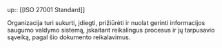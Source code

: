 up:: [[ISO 27001 Standard]]

Organizacija turi sukurti, įdiegti, prižiūrėti ir nuolat gerinti informacijos saugumo valdymo sistemą, įskaitant reikalingus procesus ir jų tarpusavio sąveiką, pagal šio dokumento reikalavimus.